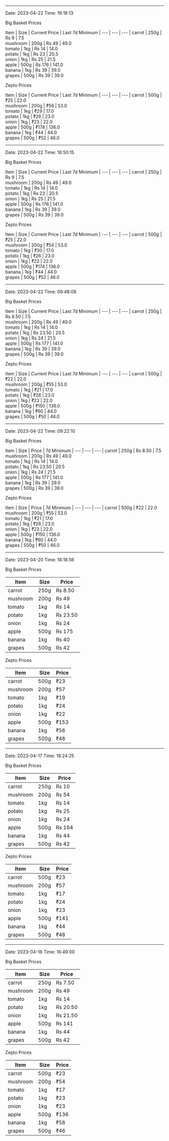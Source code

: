 
 *** *** *** *** 
Date: 2023-04-22 Time: 19:18:13

Big Basket Prices 

Item       | Size       | Current Price | Last 7d Minimum
| --- | --- | --- |
carrot     | 250g       | Rs 9       | 7.5       
mushroom   | 200g       | Rs 49      | 49.0      
tomato     | 1kg        | Rs 14      | 14.0      
potato     | 1kg        | Rs 23      | 20.5      
onion      | 1kg        | Rs 25      | 21.5      
apple      | 500g       | Rs 176     | 141.0     
banana     | 1kg        | Rs 39      | 39.0      
grapes     | 500g       | Rs 39      | 39.0      

Zepto Prices 

Item       | Size       | Current Price | Last 7d Minimum
| --- | --- | --- |
carrot     | 500g       | ₹25        | 22.0      
mushroom   | 200g       | ₹56        | 53.0      
tomato     | 1kg        | ₹29        | 17.0      
potato     | 1kg        | ₹26        | 23.0      
onion      | 1kg        | ₹23        | 22.0      
apple      | 500g       | ₹178       | 136.0     
banana     | 1kg        | ₹44        | 44.0      
grapes     | 500g       | ₹52        | 46.0      

 *** *** *** *** 
Date: 2023-04-22 Time: 16:50:15

Big Basket Prices 

Item       | Size       | Current Price | Last 7d Minimum
| --- | --- | --- |
carrot     | 250g       | Rs 9       | 7.5       
mushroom   | 200g       | Rs 49      | 49.0      
tomato     | 1kg        | Rs 14      | 14.0      
potato     | 1kg        | Rs 23      | 20.5      
onion      | 1kg        | Rs 25      | 21.5      
apple      | 500g       | Rs 176     | 141.0     
banana     | 1kg        | Rs 39      | 39.0      
grapes     | 500g       | Rs 39      | 39.0      

Zepto Prices 

Item       | Size       | Current Price | Last 7d Minimum
| --- | --- | --- |
carrot     | 500g       | ₹25        | 22.0      
mushroom   | 200g       | ₹54        | 53.0      
tomato     | 1kg        | ₹30        | 17.0      
potato     | 1kg        | ₹26        | 23.0      
onion      | 1kg        | ₹23        | 22.0      
apple      | 500g       | ₹174       | 136.0     
banana     | 1kg        | ₹44        | 44.0      
grapes     | 500g       | ₹52        | 46.0      

 *** *** *** *** 
Date: 2023-04-22 Time: 09:48:08

Big Basket Prices 

Item       | Size       | Current Price | Last 7d Minimum
| --- | --- | --- |
carrot     | 250g       | Rs 8.50    | 7.5       
mushroom   | 200g       | Rs 49      | 49.0      
tomato     | 1kg        | Rs 14      | 14.0      
potato     | 1kg        | Rs 23.50   | 20.5      
onion      | 1kg        | Rs 24      | 21.5      
apple      | 500g       | Rs 177     | 141.0     
banana     | 1kg        | Rs 39      | 39.0      
grapes     | 500g       | Rs 39      | 39.0      

Zepto Prices 

Item       | Size       | Current Price | Last 7d Minimum
| --- | --- | --- |
carrot     | 500g       | ₹22        | 22.0      
mushroom   | 200g       | ₹55        | 53.0      
tomato     | 1kg        | ₹21        | 17.0      
potato     | 1kg        | ₹26        | 23.0      
onion      | 1kg        | ₹23        | 22.0      
apple      | 500g       | ₹150       | 136.0     
banana     | 1kg        | ₹60        | 44.0      
grapes     | 500g       | ₹50        | 46.0      
  

 *** *** *** *** 
Date: 2023-04-22 Time: 09:22:10

Big Basket Prices 

Item       | Size       | Price      | 7d Minimum
| --- | --- | --- |
carrot     | 250g       | Rs 8.50    | 7.5       
mushroom   | 200g       | Rs 49      | 49.0      
tomato     | 1kg        | Rs 14      | 14.0      
potato     | 1kg        | Rs 23.50   | 20.5      
onion      | 1kg        | Rs 24      | 21.5      
apple      | 500g       | Rs 177     | 141.0     
banana     | 1kg        | Rs 39      | 39.0      
grapes     | 500g       | Rs 39      | 39.0      

Zepto Prices 

Item       | Size       | Price      | 7d Minimum
| --- | --- | --- |
carrot     | 500g       | ₹22        | 22.0      
mushroom   | 200g       | ₹55        | 53.0      
tomato     | 1kg        | ₹21        | 17.0      
potato     | 1kg        | ₹26        | 23.0      
onion      | 1kg        | ₹23        | 22.0      
apple      | 500g       | ₹150       | 136.0     
banana     | 1kg        | ₹60        | 44.0      
grapes     | 500g       | ₹50        | 46.0      

 *** *** *** *** 
Date: 2023-04-20 Time: 18:18:56

Big Basket Prices 

Item       | Size       | Price     
| --- | --- | --- |
carrot     | 250g       | Rs 8.50   
mushroom   | 200g       | Rs 49     
tomato     | 1kg        | Rs 14     
potato     | 1kg        | Rs 23.50  
onion      | 1kg        | Rs 24     
apple      | 500g       | Rs 175    
banana     | 1kg        | Rs 40     
grapes     | 500g       | Rs 42     

Zepto Prices 

Item       | Size       | Price     
| --- | --- | --- |
carrot     | 500g       | ₹23       
mushroom   | 200g       | ₹57       
tomato     | 1kg        | ₹19       
potato     | 1kg        | ₹24       
onion      | 1kg        | ₹22       
apple      | 500g       | ₹153      
banana     | 1kg        | ₹56       
grapes     | 500g       | ₹48       


 *** *** *** *** 
Date: 2023-04-17 Time: 18:24:25

Big Basket Prices 

Item       | Size       | Price     
| --- | --- | --- |
carrot     | 250g       | Rs 10     
mushroom   | 200g       | Rs 54     
tomato     | 1kg        | Rs 14     
potato     | 1kg        | Rs 25     
onion      | 1kg        | Rs 24     
apple      | 500g       | Rs 164    
banana     | 1kg        | Rs 44     
grapes     | 500g       | Rs 42     

Zepto Prices 

Item       | Size       | Price     
| --- | --- | --- |
carrot     | 500g       | ₹23       
mushroom   | 200g       | ₹57       
tomato     | 1kg        | ₹17       
potato     | 1kg        | ₹24       
onion      | 1kg        | ₹23       
apple      | 500g       | ₹141      
banana     | 1kg        | ₹44       
grapes     | 500g       | ₹48       


 *** *** *** *** 
Date: 2023-04-16 Time: 16:49:00

Big Basket Prices 

Item       | Size       | Price     
| --- | --- | --- |
carrot     | 250g       | Rs 7.50   
mushroom   | 200g       | Rs 49     
tomato     | 1kg        | Rs 14     
potato     | 1kg        | Rs 20.50  
onion      | 1kg        | Rs 21.50  
apple      | 500g       | Rs 141    
banana     | 1kg        | Rs 44     
grapes     | 500g       | Rs 42     

Zepto Prices 

Item       | Size       | Price     
| --- | --- | --- |
carrot     | 500g       | ₹23       
mushroom   | 200g       | ₹54       
tomato     | 1kg        | ₹17       
potato     | 1kg        | ₹23       
onion      | 1kg        | ₹23       
apple      | 500g       | ₹136      
banana     | 1kg        | ₹58       
grapes     | 500g       | ₹46       
